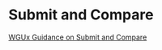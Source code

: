 # Submit and Compare
[WGUx Guidance on Submit and Compare](https://westerngovernorsuniversity.sharepoint.com/sites/WGUx2/SitePages/Other-Advanced-Components-(Revised).aspx#wgu-submit-and-compare-%28submit-and-compare%29-%E2%80%8B%E2%80%8B%E2%80%8B%E2%80%8B%E2%80%8B%E2%80%8B%E2%80%8B%E2%80%8B%E2%80%8B%E2%80%8B%E2%80%8B%E2%80%8B%E2%80%8B)